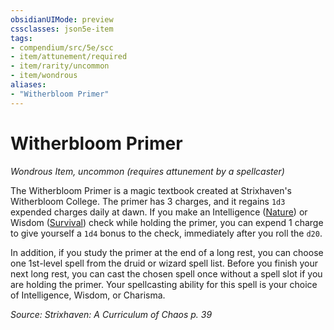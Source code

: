 ```yaml
---
obsidianUIMode: preview
cssclasses: json5e-item
tags:
- compendium/src/5e/scc
- item/attunement/required
- item/rarity/uncommon
- item/wondrous
aliases: 
- "Witherbloom Primer"
---
```

# Witherbloom Primer
*Wondrous Item, uncommon (requires attunement by a spellcaster)*  


The Witherbloom Primer is a magic textbook created at Strixhaven's Witherbloom College. The primer has 3 charges, and it regains `1d3` expended charges daily at dawn. If you make an Intelligence ([Nature](rules/skills.md#Nature)) or Wisdom ([Survival](rules/skills.md#Survival)) check while holding the primer, you can expend 1 charge to give yourself a `1d4` bonus to the check, immediately after you roll the `d20`.

In addition, if you study the primer at the end of a long rest, you can choose one 1st-level spell from the druid or wizard spell list. Before you finish your next long rest, you can cast the chosen spell once without a spell slot if you are holding the primer. Your spellcasting ability for this spell is your choice of Intelligence, Wisdom, or Charisma.

*Source: Strixhaven: A Curriculum of Chaos p. 39*